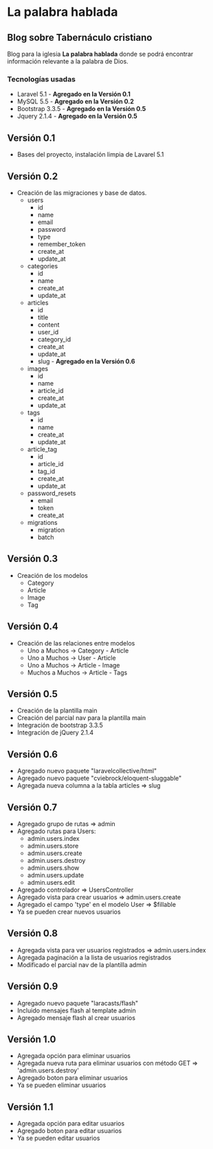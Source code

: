 # La palabra hablada
## Blog sobre Tabernáculo cristiano

Blog para la iglesia **La palabra hablada** donde se podrá encontrar información relevante a la palabra de Dios.

### Tecnologías usadas

* Laravel 5.1 - **Agregado en la Versión 0.1**
* MySQL 5.5 - **Agregado en la Versión 0.2**
* Bootstrap 3.3.5 - **Agregado en la Versión 0.5**
* Jquery 2.1.4 - **Agregado en la Versión 0.5**

## Versión 0.1

* Bases del proyecto, instalación limpia de Lavarel 5.1

## Versión 0.2

* Creación de las migraciones y base de datos.
  * users
    * id
    * name
    * email
    * password
    * type
    * remember_token
    * create_at
    * update_at
  * categories
    * id
    * name
    * create_at
    * update_at
  * articles
    * id
    * title
    * content
    * user_id
    * category_id
    * create_at
    * update_at
    * slug - **Agregado en la Versión 0.6**
  * images
    * id
    * name
    * article_id
    * create_at
    * update_at
  * tags
    * id
    * name
    * create_at
    * update_at
  * article_tag
    * id
    * article_id
    * tag_id
    * create_at
    * update_at
  * password_resets
    * email
    * token
    * create_at
  * migrations
    * migration
    * batch

## Versión 0.3

* Creación de los modelos
  * Category
  * Article
  * Image
  * Tag

## Versión 0.4

* Creación de las relaciones entre modelos
  * Uno a Muchos -> Category - Article
  * Uno a Muchos -> User - Article
  * Uno a Muchos -> Article - Image
  * Muchos a Muchos -> Article - Tags

## Versión 0.5

* Creación de la plantilla main
* Creación del parcial nav para la plantilla main
* Integración de bootstrap 3.3.5
* Integración de jQuery 2.1.4

## Versión 0.6

* Agregado nuevo paquete "laravelcollective/html"
* Agregado nuevo paquete "cviebrock/eloquent-sluggable"
* Agregada nueva columna a la tabla articles => slug

## Versión 0.7

* Agregado grupo de rutas => admin
* Agregado rutas para Users:
  * admin.users.index
  * admin.users.store
  * admin.users.create
  * admin.users.destroy
  * admin.users.show
  * admin.users.update
  * admin.users.edit
* Agregado controlador => UsersController
* Agregado vista para crear usuarios => admin.users.create
* Agregado el campo 'type' en el modelo User => $fillable
* Ya se pueden crear nuevos usuarios

## Versión 0.8

* Agregada vista para ver usuarios registrados => admin.users.index
* Agregada paginación a la lista de usuarios registrados
* Modificado el parcial nav de la plantilla admin

## Versión 0.9

* Agregado nuevo paquete "laracasts/flash"
* Incluido mensajes flash al template admin
* Agregado mensaje flash al crear usuarios

## Versión 1.0

* Agregada opción para eliminar usuarios
* Agregada nueva ruta para eliminar usuarios con método GET => 'admin.users.destroy'
* Agregado boton para eliminar usuarios
* Ya se pueden eliminar usuarios

## Versión 1.1

* Agregada opción para editar usuarios
* Agregado boton para editar usuarios
* Ya se pueden editar usuarios